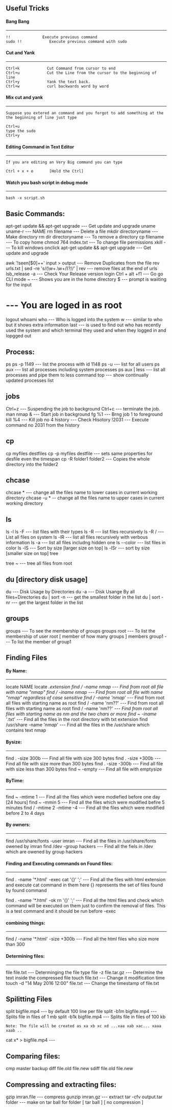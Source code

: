 ﻿Useful Tricks
--------------
#### Bang Bang
-----------
    !!              Execute previous command
    sudo !!            Execute previous command with sudo

#### Cut and Yank
--------------
    Ctrl+k            Cut Command from cursor to end 
    Ctrl+u            Cut the Line from the cursor to the beginning of line
    Ctrl+y            Yank the text back.
    Ctrl+w            curl backwards word by word

#### Mix cut and yank
-----------------
    Suppose you extered an command and you forgot to add something at the 
    the beginning of line just type 
    
    Ctrl+u
    type the sudo
    Ctrl+y
  
#### Editing Command in Text Editor
----------------------------------
    If you are editing an Very Big command you can type
    
    Ctrl + x + e       [Hold the Ctrl]

#### Watch you bash script in debug mode
------------------------------------------
    bash -x script.sh


Basic Commands:
-----------------


  apt-get update && apt-get upgrade                       ---   Get update and upgrade
                 uname     uname-r                              ---   NAME
   rm filename                                            ---   Delete a file
  mkdir directoryname                                     ---   Make directory
  rm dir  directoryname                                    ---   To remove a directory
  cp filename                                              ---   To copy home
  chmod 764 index.txt                                   ---   To change file permissions
  xkill                                                     ---  To kill windows onclick
  apt-get update && apt-get upgrade                       ---   Get update and upgrade
  
  awk '!seen[$0]++' input > output      ---  Remove Duplicates from the file
  rev urls.txt | sed -re 's/(\w+\.\w+\/)?//' | rev  ---  remove files at the end of urls
  lsb_release -a            ---  Check Your Release version
  login 
  Ctrl + alt +f1             ---  Go go CLI mode
  ~              ---  Shows you are in the home directory
  $              ---  prompt is waiiting for the input
  #              ---  You are loged in as root
  
  logout
  whoami
  who            ---  Who is logged into the system
  w            ---   similar to who but it shows extra information 
  last             ---  is used to find out who has recently used the system and which terminal they used and when they logged in and lopgged out
  
  
Process:
----------------
  ps
  ps -p 1149          ---  list the process with id 1148
  ps -u             ---   list for all users
  ps aux            ---  list all processes including system processes
  ps aux | less          ---  list all processes and pipe them to less command
  top             ---  show continually updated processes list 
  
  
  
  
jobs
----------------
  Ctrl+z            ---  Suspending the job to background
  Ctrl+c            ---  terminate the job.
  man nmap &          ---  Start job in background
  fg %1            ---  Brng job 1 to foreground
  kill %4            ---  Kill job no 4
  history            ---  Check Hisotory
  !2031            ---  Execute command no 2031 from the history
  
cp
----------------
  cp myfiles destfiles
  cp -p myfiles destfile        ---  sets same properties for desfile even the timespan
  cp -R folder1 folder2        ---  Copies the whole directory into the folder2
  
  
chcase
----------------
  chcase *           ---  change all the files name to lower cases in current working directory
  chcase -u *          --  change all the files name to upper cases in current working directory
  
  
ls
----------
  
  ls -l
  ls -F            ---  list files with their types
  ls -R            ---  list files recursively
  ls -R /            ---  List all files on system
  ls -lR            ---  list all files recursively with verbous information
  ls -a            ---  list all files includng hidden one
  ls --color          ---  list files in color
  ls -lS            ---  Sort by size [larger size on top]
  ls -lSr            ---  sort by size [smaller size on top]
  tree

tree ~            ---  tree all files from root
  
  
du [directory disk usage]
------------------------------------
  du            ---  Disk Usage by Directories
  du -a             ---  Disk Usange By all files+Directories
  du | sort -n           ---  get the smallest folder in the list
  du | sort -nr           ---  get the largest folder in the list
  
  
  
groups
------------------
  groups            ---  To see the membership of groups
  groups root          ---  To list the membership of user root [ member of how many groups ] 
  members group1          ---  To list the member of group1
  
  
  
  
Finding Files
------------------------
#### By Name:
  ------------  
  locate NAME
  locate *.extension
  find / -name nmap        ---  Find from root all file with name "nmap"
  find / -iname nmap        ---  Find from root all file with name "nmap" regardless of case sensitive
  find / -name 'nmap*'        ---  Find from root all files with starting name as root
  find / -name 'nm??'        ---  Find from root all files with starting name as root
  find / -name 'nm??*'        ---  Find from root all files with starting name as nm and the two chars or more
  find ~ -iname '*.txt'        ---  Find all the files in the root directory with txt extension
  find /usr/share -name '*nmap*'      ---  Find all the files in the /usr/share which contains text nmap
  
#### Bysize:
  -------
  
  find . -size 300b        ---  Find all file with size 300 bytes
  find . -size +300b        ---  Find all file with size more than 300 bytes
  find . -size -300b        ---  Find all file with size less than 300 bytes
  find ~ -empty           ---  Find all file with emptysize
  
  
#### ByTime:
  -------
  
  find ~ -mtime 1          ---  Find all the files which were modiefied before one day [24 hours]
  find ~ -mmin 5          ---  Find all the files which were modified befire 5 minutes
  find / -mtime 2 -mtime -4       ---  Find all the files which were modified before 2 to 4 days
  
  
#### By owners:
  ----------
  
  find /usr/share/fonts -user imran    ---  Find all the files in /usr/share/fonts owened by imran
  find /dev -group hackers      ---  Find all the fiels in /dev which are owened by group hackers
  
  
#### Finding and Executing commands on Found files:
----------------------------------------------
  
  find . -name '*.html' -exec cat '{}' ';'    ---  Find all the files with html extension and execute cat command in them
                  here {} represents the set of files found by found command
  
  find . -name '*.html' -ok rn '{}' ';'      ---  Find all the html files and check which command will be executed on them just to confirm
                  the removal of files. This is a test command and it should be run before -exec
  
  
  
#### combining things:
-----------------
  find / -name '*.html' -size +300b       ---  Find all the html files who size more than 300
   
  
  
  
  
  
#### Determining files:
-----------------
  
  file file.txt            ---  Determinging the file type
  file -z file.tar.gz          ---  Determine the text inside the compressed file
  touch file.txt            ---  Change it modification time
  touch -d "14 May 2016 12:00" file.txt      ---  Change the timestamp of file.txt
  
  
  
  
  
Spilitting Files
------------------------------  
  split bigfile.mp4          ---  by default 100 line per file
  split -b1m bigfile.mp4          ---  Splits file in files of 1 mb 
  split -b1k bigfile.mp4          ---  Splits file in files of 100 kb 
    
    Note: The file will be created as xa xb xc xd ...xaa xab xac... xaaa xaab ..
  
  cat x* > bigfile.mp4           ---  
  
  
  
  
  
Comparing files:
------------------------------  
  cmp master backup
  diff file.old  file.new
  sdiff file.old file.new
  
  
  
Compressing and extracting files:
------------------------------------------
  gzip imran.file          ---  compress
  gunzip imran.gz          ---  extract
  tar -cfv output.tar folder      ---  make on tar ball for folder [ tar ball ] [ no compression ]

